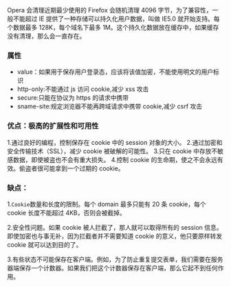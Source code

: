 Opera 会清理近期最少使用的 Firefox 会随机清理 4096 字节，为了兼容性，一般不能超过 IE 提供了一种存储可以持久化用户数据，叫做 IE5.0 就开始支持。每个数据最多 128K，每个域名下最多 1M。这个持久化数据放在缓存中，如果缓存没有清理，那么会一直存在。

### 属性

- value：如果用于保存用户登录态，应该将该值加密，不能使用明文的用户标识
- http-only:不能通过 js 访问 cookie,减少 xss 攻击
- secure:只能在协议为 https 的请求中携带
- sname-site:规定浏览器不能再跨域请求中携带 cookie,减少 csrf 攻击

### 优点：极高的扩展性和可用性

1.通过良好的编程，控制保存在 cookie 中的 session 对象的大小。 2.通过加密和安全传输技术（SSL），减少 cookie 被破解的可能性。 3.只在 cookie 中存放不敏感数据，即使被盗也不会有重大损失。 4.控制 cookie 的生命期，使之不会永远有效。偷盗者很可能拿到一个过期的 cookie。

### 缺点：

1.`Cookie`数量和长度的限制。每个 domain 最多只能有 20 条 cookie，每个 cookie 长度不能超过 4KB，否则会被截掉。

2.安全性问题。如果 cookie 被人拦截了，那人就可以取得所有的 session 信息。即使加密也与事无补，因为拦截者并不需要知道 cookie 的意义，他只要原样转发 cookie 就可以达到目的了。

3.有些状态不可能保存在客户端。例如，为了防止重复提交表单，我们需要在服务器端保存一个计数器。如果我们把这个计数器保存在客户端，那么它起不到任何作用。
